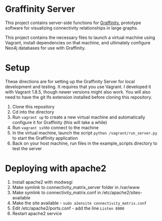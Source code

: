 # Graffinity Server

This project contains server-side functions for [Graffinity](http://github.com/visdesignlab/graffinity), prototype software for visualizing connectivity relationships in large graphs. 

This project contains the necessary files to launch a virtual machine using Vagrant, install dependencies on that machine, and ultimately configure Neo4j databases for use with Graffinity.

# Setup 

These directions are for setting up the Graffinity Server for local development and testing. It requires that you use Vagrant. I developed it with Vagrant 1.8.5, though newer versions might also work. You will also need to have the git lfs extension installed before cloning this repository.

1. Clone this repository
1. Cd into the directory
1. Run `vagrant up` to create a new virtual machine and automatically configure it for Graffinity (this will take a while)
1. Run `vagrant ssh`to connect to the machine
1. In the virtual machine, launch the script `python /vagrant/run_server.py` to start the Graffinity application
1. Back on your host machine, run files in the example_scripts directory to test the server

# Deploying with apache2

1. Install apache2 with modwsgi
1. Make symlink to connectivity_matrix_server folder in /var/www
1. Make symlink to connectivity_matrix.conf in /etc/apache2/sites-available
1. Make the site available - `sudo a2ensite connectivity_matrix.conf`
1. Edit /etc/apache2/ports.conf - add the line `Listen 8000`
1. Restart apache2 service

